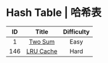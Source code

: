 ﻿# Hash Table | 哈希表

|ID|Title|Difficulty|
|:-:|:-:|:-:|
|1|[Two Sum](https://github.com/Maxwell-L/Maxwell-LeetCode/blob/master/LeetCode/Hash%20Table/1_Two%20Sum.java)|Easy|
|146|[LRU Cache](https://github.com/Maxwell-L/Maxwell-LeetCode/blob/master/LeetCode/Hash%20Table/146_LRU%20Cache.java)|Hard|
